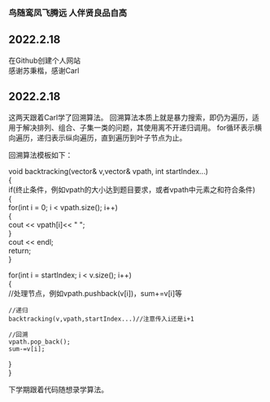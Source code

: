 ### 鸟随鸾凤飞腾远  人伴贤良品自高

## 2022.2.18  
在Github创建个人网站  
感谢苏秉楷，感谢Carl


## 2022.2.18
这两天跟着Carl学了回溯算法。
回溯算法本质上就是暴力搜索，即仍为遍历，适用于解决排列、组合、子集一类的问题，其使用离不开递归调用。
for循环表示横向遍历，递归表示纵向遍历，直到遍历到叶子节点为止。  
  
回溯算法模板如下：  

void backtracking(vector<int>& v,vector<int>& vpath, int startIndex...)  
{  
  if(终止条件，例如vpath的大小达到题目要求，或者vpath中元素之和符合条件)  
  {  
     for(int i = 0; i < vpath.size(); i++)  
     {  
        cout << vpath[i]<< " ";  
     }  
     cout << endl;  
     return;  
  }  
  
  for(int i = startIndex; i < v.size(); i++)  
  {  
    //处理节点，例如vpath.pushback(v[i])，sum+=v[i]等  
  
    //递归  
    backtracking(v,vpath,startIndex...)//注意传入i还是i+1  
  
    //回溯  
    vpath.pop_back();  
    sum-=v[i];  
  }  
}  

下学期跟着代码随想录学算法。
